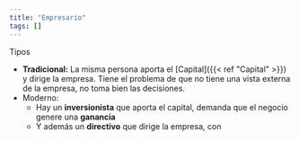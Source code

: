 ```yaml
---
title: "Empresario"
tags: []
---
```

Tipos
- **Tradicional:** La misma persona aporta el [Capital]({{< ref "Capital" >}}) y dirige la empresa. Tiene el problema de que no tiene una vista externa de la empresa, no toma bien las decisiones.
- Moderno:
	- Hay un **inversionista** que aporta el capital, demanda que el negocio genere una **ganancia**
	- Y además un **directivo** que dirige la empresa, con